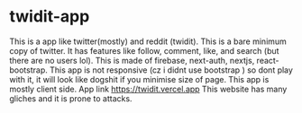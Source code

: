 # twidit-app
This is a app like twitter(mostly) and reddit (twidit).
This is a bare minimum copy of twitter.
It has features like follow, comment, like, and search (but there are no users lol).
This is made of firebase, next-auth, nextjs, react-bootstrap.
This app is not responsive (cz i didnt use bootstrap ) so dont play with it, it will look like dogshit if you minimise size of page.
This app is mostly client side.
App link https://twidit.vercel.app
This website has many gliches and it is prone to attacks.
